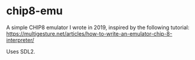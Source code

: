 # chip8-emu
A simple CHIP8 emulator I wrote in 2019, inspired by the following tutorial: https://multigesture.net/articles/how-to-write-an-emulator-chip-8-interpreter/

Uses SDL2.
